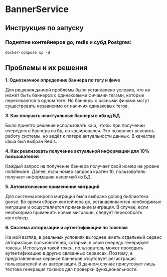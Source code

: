 # BannerService

## Инструкция по запуску
### Поднятие контейнеров go, redis и субд Postgres:
```shell
docker-compose up -d
```

## Проблемы и их решения
**1. Однозначное определние баннера по тегу и фиче**

Для решения данной проблемы было установлено условие, что не может быть баннеров с одинаковыми фичамии тегами, которые пересекаются в одном теге.
Но баннеры с разными фичами могут существовать независимо от наличия одинаковых тегов.

**3. Как получать неактуальные баннеры в обход БД**

Было принято решение использовать кэш, чтобы при получении очередного баннера из бд, он кэшировался. Это позволяет ускорить работу системы, но ведёт к потере актуальности данных.
В качестве кэша был выбран Redis.

**4. Как реализовать получение актуальной информации для 10% пользователей**

Каждый запрос на получение баннера получает свой номер на уровне middleware. Далее, если номер запроса кратен 10, пользователь получает информацию напрямуб из БД.

**5. Автоматическое применение миграций**

Для системы конроля миграций была выбрана golang библиотека goose. Во время сборки контейнера go, устанавливаются необходимые миграции и осщуствляется применение миграция.
В случае, если необходимо применить новые миграции, следует пересобрать контейнер.

**6. Система авторизации и аутентификации по токенам**

На мой взгляд, в реальных условиях выгоднее иметь отдельный сервис авторизации пользователей, который, в свою очередь генерирует токены. Используя такой токен, пользователь может проходить аутентификацию в других связанных сервисах. Поэтому, в представленном сервисе баннеров отсутсвует регистрация пользователей и их авторизация. В данном случае присутсвует лишь тестова генерация токенов дял проверки функциональности.
